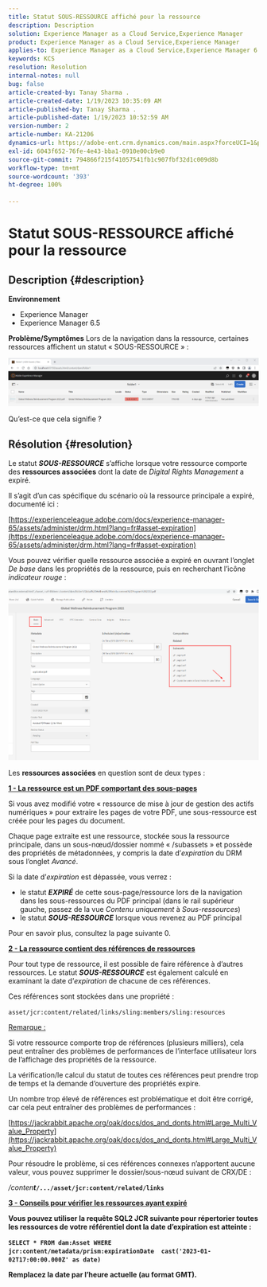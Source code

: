 ```yaml
---
title: Statut SOUS-RESSOURCE affiché pour la ressource
description: Description
solution: Experience Manager as a Cloud Service,Experience Manager
product: Experience Manager as a Cloud Service,Experience Manager
applies-to: Experience Manager as a Cloud Service,Experience Manager 6.5,Experience Manager
keywords: KCS
resolution: Resolution
internal-notes: null
bug: false
article-created-by: Tanay Sharma .
article-created-date: 1/19/2023 10:35:09 AM
article-published-by: Tanay Sharma .
article-published-date: 1/19/2023 10:52:59 AM
version-number: 2
article-number: KA-21206
dynamics-url: https://adobe-ent.crm.dynamics.com/main.aspx?forceUCI=1&pagetype=entityrecord&etn=knowledgearticle&id=f3bef6ef-e497-ed11-aad1-6045bd006e5a
exl-id: 6043f652-76fe-4e43-bba1-0910e00cb9e0
source-git-commit: 794866f215f41057541fb1c907fbf32d1c009d8b
workflow-type: tm+mt
source-wordcount: '393'
ht-degree: 100%

---
```


# Statut SOUS-RESSOURCE affiché pour la ressource

## Description {#description}

<b>Environnement</b>
- Experience Manager
- Experience Manager 6.5



<b>Problème/Symptômes</b>
Lors de la navigation dans la ressource, certaines ressources affichent un statut « SOUS-RESSOURCE » :

![](assets/___f5bef6ef-e497-ed11-aad1-6045bd006e5a___.png)

Qu’est-ce que cela signifie ?


## Résolution {#resolution}


Le statut <b>*SOUS-RESSOURCE</b>* s’affiche lorsque votre ressource comporte des <b>ressources associées</b> dont la date de *Digital Rights Management* a expiré.

Il s’agit d’un cas spécifique du scénario où la ressource principale a expiré, documenté ici :

[https://experienceleague.adobe.com/docs/experience-manager-65/assets/administer/drm.html?lang=fr#asset-expiration](https://experienceleague.adobe.com/docs/experience-manager-65/assets/administer/drm.html?lang=fr#asset-expiration)

Vous pouvez vérifier quelle ressource associée a expiré en ouvrant l’onglet *De base* dans les propriétés de la ressource, puis en recherchant l’icône *indicateur rouge* :

![](assets/6269940b-b98a-ed11-81ac-6045bd006ce9.png)



Les <b>ressources associées</b> en question sont de deux types :

<u><b>1 - La ressource est un PDF comportant des sous-pages</b></u>

Si vous avez modifié votre « ressource de mise à jour de gestion des actifs numériques » pour extraire les pages de votre PDF, une sous-ressource est créée pour les pages du document.

Chaque page extraite est une ressource, stockée sous la ressource principale, dans un sous-nœud/dossier nommé « /subassets » et possède des propriétés de métadonnées, y compris la date d’*expiration* du DRM sous l’onglet *Avancé*.

Si la date d’*expiration* est dépassée, vous verrez :

- le statut <b>*EXPIRÉ</b>* de cette sous-page/ressource lors de la navigation dans les sous-ressources du PDF principal (dans le rail supérieur gauche, passez de la vue *Contenu uniquement* à *Sous-ressources*)
- le statut <b>*SOUS-RESSOURCE</b>* lorsque vous revenez au PDF principal


Pour en savoir plus, consultez la page suivante 0.



<u><b>2 - La ressource contient des références de ressources</b></u>

Pour tout type de ressource, il est possible de faire référence à d’autres ressources. Le statut <b>*SOUS-RESSOURCE</b>* est également calculé en examinant la date d’*expiration* de chacune de ces références.

Ces références sont stockées dans une propriété :

`asset/jcr:content/related/links/sling:members/sling:resources`

<u>Remarque :</u>

Si votre ressource comporte trop de références (plusieurs milliers), cela peut entraîner des problèmes de performances de l’interface utilisateur lors de l’affichage des propriétés de la ressource.

La vérification/le calcul du statut de toutes ces références peut prendre trop de temps et la demande d’ouverture des propriétés expire.

Un nombre trop élevé de références est problématique et doit être corrigé, car cela peut entraîner des problèmes de performances :

[https://jackrabbit.apache.org/oak/docs/dos_and_donts.html#Large_Multi_Value_Property](https://jackrabbit.apache.org/oak/docs/dos_and_donts.html#Large_Multi_Value_Property)

Pour résoudre le problème, si ces références connexes n’apportent aucune valeur, vous pouvez supprimer le dossier/sous-nœud suivant de CRX/DE :

*/conten<b>t*`/.../asset/jcr:content/related/links`



<u><b>3 - Conseils pour vérifier les ressources ayant expiré</b></u>

Vous pouvez utiliser la requête SQL2 JCR suivante pour répertorier toutes les ressources de votre référentiel dont la date d’expiration est atteinte :

`SELECT * FROM dam:Asset WHERE jcr:content/metadata/prism:expirationDate  cast('2023-01-02T17:00:00.000Z' as date)`



Remplacez la date par l’heure actuelle (au format GMT).
